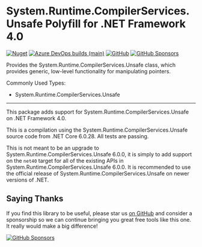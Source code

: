 ﻿System.Runtime.CompilerServices.Unsafe Polyfill for .NET Framework 4.0
========

[![Nuget](https://img.shields.io/nuget/dt/NetFx.System.Runtime.CompilerServices.Unsafe)](https://www.nuget.org/packages/NetFx.System.Runtime.CompilerServices.Unsafe)
[![Azure DevOps builds (main)](https://img.shields.io/azure-devops/build/NetFx.Polyfills/44041e22-bd88-42a2-ad29-ee6859a5010e/1/main)](https://dev.azure.com/NightOwl888/NetFx.Polyfills/_build?definitionId=1&_a=summary)
[![GitHub](https://img.shields.io/github/license/NightOwl888/NetFx.Polyfills)](https://github.com/NightOwl888/NetFx.Polyfills/blob/main/LICENSE)
[![GitHub Sponsors](https://img.shields.io/badge/-Sponsor-fafbfc?logo=GitHub%20Sponsors)](https://github.com/sponsors/NightOwl888)

Provides the System.Runtime.CompilerServices.Unsafe class, which provides generic, low-level functionality for manipulating pointers.

Commonly Used Types:
- System.Runtime.CompilerServices.Unsafe

------------

This package adds support for System.Runtime.CompilerServices.Unsafe on .NET Framework 4.0.

This is a compilation using the System.Runtime.CompilerServices.Unsafe source code from .NET Core 6.0.28. All tests are passing.

This is not meant to be an upgrade to System.Runtime.CompilerServices.Unsafe 6.0.0, it is simply to add support on the `net40` target for all of the existing APIs in System.Runtime.CompilerServices.Unsafe 6.0.0. It is recommended to use the official release of System.Runtime.CompilerServices.Unsafe on newer versions of .NET.

## Saying Thanks

If you find this library to be useful, please star us [on GitHub](https://github.com/NightOwl888/NetFx.Polyfills) and consider a sponsorship so we can continue bringing you great free tools like this one. It really would make a big difference!

[![GitHub Sponsors](https://img.shields.io/badge/-Sponsor-fafbfc?logo=GitHub%20Sponsors)](https://github.com/sponsors/NightOwl888)